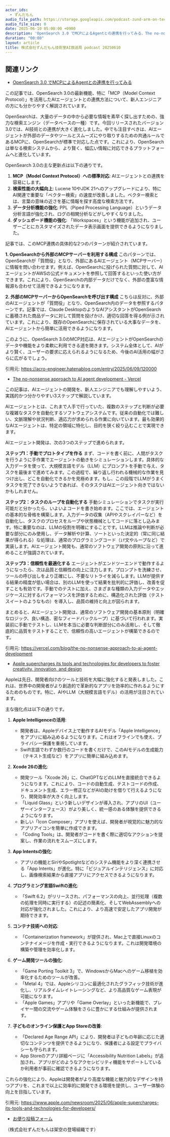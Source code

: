 ```yaml
---
actor_ids:
  - ずんだもん
audio_file_path: https://storage.googleapis.com/podcast-zund-arm-on-tech/audio/株式会社ずんだもん技術室AI放送局_podcast_20250610.mp3
audio_file_size: 0
date: 2025-06-10 05:00:00 +0900
description: 'OpenSearch 3.0 でMCPによるAgentとの連携を行ってみる、The no-nonsense approach to AI agent development - Vercel、Apple supercharges its tools and technologies for developers to foster creativity, innovation, and design'
duration: "00:00"
layout: article
title: 株式会社ずんだもん技術室AI放送局 podcast 20250610
---
```


## 関連リンク


- [OpenSearch 3.0 でMCPによるAgentとの連携を行ってみる](https://acro-engineer.hatenablog.com/entry/2025/06/09/120000)  


この記事では、OpenSearch 3.0の最新機能、特に「MCP（Model Context Protocol）」を活用したAIエージェントとの連携方法について、新人エンジニアの方にも分かりやすく解説されています。

OpenSearchは、大量のデータの中から必要な情報を素早く探し出すための、強力な検索エンジン（データベースの一種）です。今回リリースされたバージョン3.0では、AI技術との連携が大きく進化しました。中でも注目すべきは、AIエージェントが外部のデータやツールとスムーズにやり取りするための共通ルールであるMCPに、OpenSearchが標準で対応した点です。これにより、OpenSearchは単なる検索システムから、より賢く、幅広い情報に対応できるプラットフォームへと進化しています。

OpenSearch 3.0の主な更新点は以下の通りです。
1.  **MCP（Model Context Protocol）への標準対応**: AIエージェントとの連携を容易にします。
2.  **検索性能の大幅向上**: Lucene 10やJDK 21へのアップグレードにより、特にAI関連で重要な「ベクター検索」の速度が改善しました。ベクター検索とは、言葉の意味の近さを基に情報を探す高度な検索方法です。
3.  **データ分析機能の強化**: PPL（Piped Processing Language）というデータ分析言語が強化され、ログの相関分析などがしやすくなりました。
4.  **ダッシュボード機能の強化**: 「Workspaces」という機能が追加され、ユーザーごとにカスタマイズされたデータ表示画面を提供できるようになりました。

記事では、このMCP連携の具体的な2つのパターンが紹介されています。

**1. OpenSearchから外部のMCPサーバーを利用する構成**
このパターンでは、OpenSearchが「質問役」となり、外部にあるAIエージェント（MCPサーバー）に情報を問い合わせます。例えば、OpenSearchに投げられた質問に対して、AIエージェントがAWSの公式ドキュメントを参照して回答するといった使い方ができます。これにより、OpenSearchの内部データだけでなく、外部の豊富な情報源も合わせて活用できるようになります。

**2. 外部のMCPサーバーからOpenSearchを呼び出す構成**
こちらは反対に、外部のAIエージェントが「質問役」となり、OpenSearch内のデータを参照するパターンです。記事では、Claude DesktopのようなAIアシスタントがOpenSearchに蓄積された商品データに対して質問を投げかけ、適切な回答を得る例が示されています。これにより、既存のOpenSearchに保存されている大事なデータを、AIエージェントから簡単に活用できるようになります。

このように、OpenSearch 3.0のMCP対応は、AIエージェントがOpenSearchのデータや機能をより柔軟に利用できる道を開きます。システム全体として、AIがより賢く、ユーザーの要求に応えられるようになるため、今後のAI活用の幅がさらに広がるでしょう。

引用元: https://acro-engineer.hatenablog.com/entry/2025/06/09/120000


- [The no-nonsense approach to AI agent development - Vercel](https://vercel.com/blog/the-no-nonsense-approach-to-ai-agent-development)  


この記事は、AIエージェントの開発を、新人エンジニアでも理解しやすいよう、実践的かつ分かりやすい3ステップで解説しています。

AIエージェントとは、これまで人手で行っていた、複数のステップと判断が必要な複雑なタスクを自動化するソフトウェアシステムです。従来の自動化では難しい、文脈理解や状況判断、適応力が求められる作業に向いています。最も効果的なAIエージェントは、特定の領域に特化し、目的を狭く絞り込むことで実現できます。

AIエージェント開発は、次の3つのステップで進められます。

**ステップ1：手動でプロトタイプを作る**
まず、コードを書く前に、人間がタスクを行うように手作業でエージェントの動きをシミュレーションします。具体的な入力データを使って、大規模言語モデル（LLM）にプロンプトを手動で与え、タスクを最後まで進めてみます。この過程で、繰り返し行われる機械的な作業を見つけ出し、どこを自動化できるかを見極めます。もし、この段階でLLMがうまくタスクを完了できないようであれば、そのタスクはAIエージェント向きではないかもしれません。

**ステップ2：タスクのループを自動化する**
手動シミュレーションでタスクが実行可能だと分かったら、いよいよコードを書き始めます。ここでは、エージェントの基本的な骨格を構築します。入力データの収集（APIやスクレイパーなど）を自動化し、タスクのプロセスをループや状態機械としてコードに落とし込みます。特に重要なのは、LLMの役割を明確にすることです。LLMは推論や判断が必要な部分にのみ使用し、データ解析や計算、ソートといった決定的（常に同じ結果が得られる）な処理は、通常のプログラミングコード（`if`文やループなど）で実装します。AIエージェント開発も、通常のソフトウェア開発の原則に沿って進めることが強調されています。

**ステップ3：信頼性を最適化する**
エージェントがエンドツーエンドで動作するようになったら、次は品質と信頼性の向上に注力します。プロンプトを洗練させ、ツールの呼び出しをより正確にし、不要なリトライを減らします。LLMが提供する結果の精度が低い場合は、別のLLMを使って結果を批判的に評価し、改善を促すことも有効です。手動でのテストに加え、さまざまな種類の入力データやエッジケースに対するパフォーマンスを評価するために、構造化された評価（テストスイートのようなもの）を導入し、品質の維持と向上が図られます。

まとめると、AIエージェント開発は、通常のソフトウェア開発の基本原則（明確なロジック、良い構造、密なフィードバックループ）に基づいて行われます。実装前に手動でテストし、LLMを本当に必要な判断部分にのみ活用し、そして徹底的に品質をテストすることで、信頼性の高いエージェントが構築できるのです。

引用元: https://vercel.com/blog/the-no-nonsense-approach-to-ai-agent-development


- [Apple supercharges its tools and technologies for developers to foster creativity, innovation, and design](https://www.apple.com/newsroom/2025/06/apple-supercharges-its-tools-and-technologies-for-developers/)  


Appleは先日、開発者向けのツールと技術を大幅に強化すると発表しました。これは、世界中の開発者がより創造的で革新的なアプリを効率的に作れるようにするためのものです。特に、AIやLLM（大規模言語モデル）の活用が注目されています。

主な強化点は以下の通りです。

1.  **Apple Intelligenceの活用**:
    *   開発者は、Appleデバイス上で動作するAIモデル「Apple Intelligence」をアプリに組み込めるようになります。これはオフラインでも使え、プライバシー保護を重視しています。
    *   Swift言語でわずか数行のコードを書くだけで、このAIモデルの生成能力（テキスト生成など）をアプリに簡単に組み込めます。

2.  **Xcode 26の進化**:
    *   開発ツール「Xcode 26」に、ChatGPTなどのLLMを直接統合できるようになります。これにより、コードの自動生成、テストコードの作成、ドキュメント生成、エラー修正などがAIの助けを借りて行えるようになり、開発効率が大きく向上します。
    *   「Liquid Glass」という新しいデザインが導入され、アプリのUI（ユーザーインターフェース）がより美しく、統一感のある体験を提供できるようになります。
    *   新しい「Icon Composer」アプリを使えば、開発者が視覚的に魅力的なアプリアイコンを簡単に作成できます。
    *   「Coding Tools」は、開発者がコードを書く際に適切なアクションを提案し、作業の流れをスムーズにします。

3.  **App Intentsの強化**:
    *   アプリの機能とSiriやSpotlightなどのシステム機能をより深く連携させる「App Intents」が進化。特に「ビジュアルインテリジェンス」に対応し、画像検索結果から直接アプリにアクセスできるようになります。

4.  **プログラミング言語Swiftの進化**:
    *   「Swift 6.2」がリリースされ、パフォーマンスの向上、並行処理（複数の処理を同時に実行する）の記述の簡素化、そしてWebAssemblyへの対応が強化されました。これにより、より高速で安定したアプリ開発が期待できます。

5.  **コンテナ技術への対応**:
    *   「Containerization framework」が提供され、Mac上で直接Linuxのコンテナイメージを作成・実行できるようになります。これは開発環境の構築や管理を効率化します。

6.  **ゲーム開発ツールの強化**:
    *   「Game Porting Toolkit 3」で、WindowsからMacへのゲーム移植を効率化するためのツールが改善。
    *   「Metal 4」では、Appleシリコンに最適化されたグラフィック技術が進化し、リアルタイムレイトレーシングなど、より高品質なゲーム表現が可能になります。
    *   「Apple Games」アプリや「Game Overlay」といった新機能で、プレイヤー間の交流やゲーム体験をさらに豊かにする仕組みが提供されます。

7.  **子どものオンライン保護とApp Storeの改善**:
    *   「Declared Age Range API」により、開発者は子どもの年齢に応じた適切なコンテンツを提供できるようになり、保護者による設定でプライバシーも守られます。
    *   App Storeのアプリ詳細ページに「Accessibility Nutrition Labels」が追加され、アプリがどのようなアクセシビリティ機能をサポートしているか利用者が事前に確認できるようになります。

これらの強化により、Appleは開発者がより高度な機能と魅力的なデザインを持つアプリを、これまで以上に効率的に開発できる環境を提供し、ユーザー体験の向上を目指しています。

引用元: https://www.apple.com/newsroom/2025/06/apple-supercharges-its-tools-and-technologies-for-developers/



- [お便り投稿フォーム](https://forms.gle/ffg4JTfqdiqK62qf9)

（株式会社ずんだもんは架空の登場組織です）
